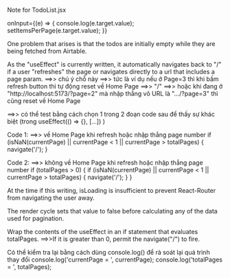 Note for TodoList.jsx

onInput={(e) => {
console.log(e.target.value);
setItemsPerPage(e.target.value);
}}

One problem that arises is that the todos are initially empty while they are being fetched from Airtable.

As the "useEffect" is currently written, it automatically navigates back to "/" if a user "refreshes" the page or navigates directly to a url that includes a page param.
==>> chú ý chỗ này
==>> tức là ví dụ nếu ở Page=3 thì khi bấm refresh button thì tự động reset về Home Page ==>> "/"
==>> hoặc khi đang ở "http://localhost:5173/?page=2" mà nhập thẳng vô URL là ".../?page=3" thì cũng reset về Home Page

==>> có thể test bằng cách chọn 1 trong 2 đoạn code sau để thấy sự khác biệt (trong useEffect(() => {}, [...]) )

Code 1: ==>> về Home Page khi refresh hoặc nhập thẳng page number
if (isNaN(currentPage) || currentPage < 1 || currentPage > totalPages) {
navigate('/');
}

Code 2: ==>> không về Home Page khi refresh hoặc nhập thẳng page number
if (totalPages > 0) {
if (isNaN(currentPage) || currentPage < 1 || currentPage > totalPages) {
navigate('/');
}
}

At the time if this writing, isLoading is insufficient to prevent React-Router from navigating the user away.

The render cycle sets that value to false before calculating any of the data used for pagination.

Wrap the contents of the useEffect in an if statement that evaluates totalPages.
==>>If it is greater than 0, permit the navigate("/") to fire.

Có thể kiểm tra lại bằng cách dùng console.log() để rà soát lại quá trình thay đổi
console.log('currentPage = ', currentPage);
console.log('totalPages = ', totalPages);
